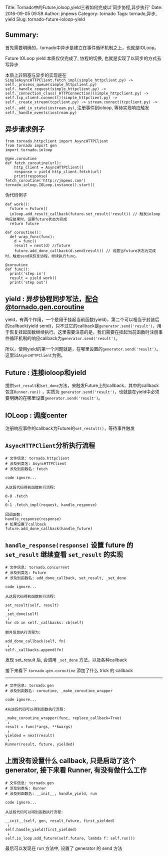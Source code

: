 Title: Tornado中的Future,ioloop,yield三者如何完成以'同步协程,异步执行'
Date: 2016-09-05 09:59
Author: jmpews
Category: tornado
Tags: tornado,异步, yield
Slug: tornado-future-ioloop-yield

## Summary:

首先需要明确的，tornado中异步是建立在事件循环机制之上，也就是IOLoop。

Future IOLoop yield 本质仅仅完成了, 协程的切换, 也就是实现了以同步的方式去写异步

本质上非阻塞与异步的实现是在`SimpleAsyncHTTPClient.fetch_impl(simple_httpclient.py) -> self._process_queue(simple_httpclient.py) self._handle_request(simple_httpclient.py) -> self._connection_class(_HTTPConnection)(simple_httpclient.py) -> self.tcp_client.connect()(simple_httpclient.py) -> self._create_stream(tcpclient.py) -> stream.connect(tcpclient.py) -> self._add_io_state(iostream.py)`, 注册事件到ioloop, 等待实现响应触发`self._handle_events(iostream.py)`

## 异步请求例子

```
from tornado.httpclient import AsyncHTTPClient
from tornado import gen
import tornado.ioloop

@gen.coroutine
def fetch_coroutine(url):
    http_client = AsyncHTTPClient()
    response = yield http_client.fetch(url)
    print(response)
fetch_coroutine('http://jmpews.com')
tornado.ioloop.IOLoop.instance().start()
```

伪代码例子

```
def work():
  future = Future()
  ioloop.add_result_callback(future.set_result('result)) // 触发ioloop响应结果时，设置future状态为完成
  return future

def coroutine():
  def wrap_func(func):
    d = func()
    result = next(d) //future
    future.add_done_callback(d.send(result)) // 设置当future状态为完成时，触发send来恢复协程，继续执行func。
    
@coroutine
def func():
  print('step in')
  result = yield work()
  print('step out')
```

## yield : 异步协程同步写法，配合@tornado.gen.coroutine

yield，有两个作用，一个是用于挂起当前函数(yield)，第二个可以相当于封装后的callback(yield send)，只不过它的callback是`generator.send('result')`，用于恢复挂起函数继续执行。这里需要注意的是，我们需要在挂起当前函数时注册事件循环机制的响应callback为`generator.send('result')`。

所以，使用yield的第一个问题就是，在哪里设置的`generator.send('result')`。这里以`AsyncHTTPClient`为例。

## Future : 连接ioloop和yield
提供`set_result`和`set_done`方法，来触发Future上的callback，其中的callback包含`Runner.run()` ，实质为 `generator.send('result')`，也就是在yield中必须要明确的在哪里设置`generator.send('result')`。

## IOLoop : 调度center
注册响应事件的callback为Future的`set_restult()`，等待事件触发

## `AsyncHTTPClient`分析执行流程

```
# 文件信息: tornado.httpclient
# 涉及到类名: AsyncHTTPClient
# 涉及到函数名: fetch

code ignore...

从这段代码得到函数执行流程: 

0-0 .fetch
 ↓
0-1 .fetch_impl(request, handle_response)

回调函数:
handle_response(response)
# 如果设置了callback
future.add_done_callback(handle_future)
```


`handle_response(response)` 设置 future 的 `set_result` 继续查看 `set_result` 的实现
---

```
# 文件信息: tornado.concurrent
# 涉及到类名: Future
# 涉及到函数名: add_done_callback, set_result, _set_done

code ignore...

从这段代码得到函数执行流程: 

set_result(self, result)
 ↓
_set_done(self)
 ↓
for cb in self._callbacks: cb(self)

额外信息执行流程为:

add_done_callback(self, fn)
 ↓
self._callbacks.append(fn)
```

发现 set_result 后, 会调用 `_set_done` 方法，以及各种callback

接下来看下 `tornado.gen.coroutine` 添加了什么 trick 的 callback

---

```
# 文件信息: tornado.gen
# 涉及到函数名: coroutine, _make_coroutine_wrapper

code ignore...

#从这段代码可以得到函数执行流程:

_make_coroutine_wrapper(func, replace_callback=True)
 ↓
result = func(*args, **kwargs)
 ↓
yielded = next(result)
 ↓
Runner(result, future, yielded)
```

上面没有设置什么 callback, 只是启动了这个 generator, 接下来看 Runner, 有没有做什么工作
---

```
# 文件信息: tornado.gen
# 涉及到类名: Runner
# 涉及到函数名: __init__, handle_yield, run

code ignore...

从这段代码可以得到函数执行流程:

__init__(self, gen, result_future, first_yielded)
 ↓
self.handle_yield(first_yielded)
 ↓
self.io_loop.add_future(self.future, lambda f: self.run())
```

最后可以发现在 run 方法中, 设置了 generator 的 send 方法



